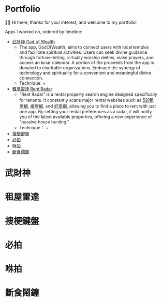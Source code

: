 # Portfolio
👋🏻 Hi there, thanks for your interest, and welcome to my portfolio!

Apps I worked on, ordered by timeline:
* [武財神 God of Wealth](#武財神)
  - The app, GodOfWealth, aims to connect users with local temples and facilitate spiritual activities. Users can seek divine guidance through fortune-telling, virtually worship deities, make prayers, and access an lunar calendar. A portion of the proceeds from the app is donated to charitable organizations. Embrace the synergy of technology and spirituality for a convenient and meaningful divine connection.
  - Technique:
    + 
* [租屋雷達 Rent Radar](#租屋雷達)
  - "Rent Radar" is a rental property search engine designed specifically for tenants. It constantly scans major rental websites such as [591租屋網](https://www.591.com.tw), [樂屋網](https://www.rakuya.com.tw), and [好房網](https://www.housefun.com.tw), allowing you to find a place to rent with just one app. By setting your rental preferences as a radar, it will notify you of the latest available properties, offering a new experience of "passive house hunting."
  - Technique：
    + 
* [搜梗鍵盤](#搜梗鍵盤)
* [必拍](#必拍)
* [咻拍](#咻拍)
* [斷食鬧鐘](#斷食鬧鐘)

# 武財神
# 租屋雷達
# 搜梗鍵盤
# 必拍
# 咻拍
# 斷食鬧鐘
